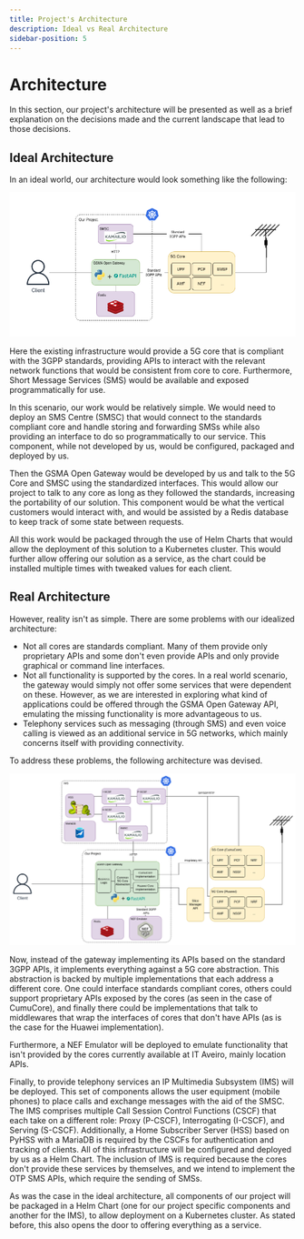 ```yaml
---
title: Project's Architecture
description: Ideal vs Real Architecture
sidebar-position: 5
---
```


# Architecture

In this section, our project's architecture will be presented as well as a
brief explanation on the decisions made and the current landscape that lead to
those decisions.

## Ideal Architecture

In an ideal world, our architecture would look something like the following:

![](../../static/img/IdealArchitecture.png)

Here the existing infrastructure would provide a 5G core that is compliant with
the 3GPP standards, providing APIs to interact with the relevant network
functions that would be consistent from core to core. Furthermore, Short
Message Services (SMS) would be available and exposed programmatically for use.

In this scenario, our work would be relatively simple. We would need to deploy
an SMS Centre (SMSC) that would connect to the standards compliant core and
handle storing and forwarding SMSs while also providing an interface to do so
programmatically to our service. This component, while not developed by us,
would be configured, packaged and deployed by us.

Then the GSMA Open Gateway would be developed by us and talk to the 5G Core and
SMSC using the standardized interfaces. This would allow our project to talk to
any core as long as they followed the standards, increasing the portability of
our solution. This component would be what the vertical customers would
interact with, and would be assisted by a Redis database to keep track of some
state between requests.

All this work would be packaged through the use of Helm Charts that would allow
the deployment of this solution to a Kubernetes cluster. This would further
allow offering our solution as a service, as the chart could be installed
multiple times with tweaked values for each client.

## Real Architecture

However, reality isn't as simple. There are some problems with our idealized
architecture:

- Not all cores are standards compliant. Many of them provide only proprietary
  APIs and some don't even provide APIs and only provide graphical or command
  line interfaces.
- Not all functionality is supported by the cores. In a real world scenario,
  the gateway would simply not offer some services that were dependent on
  these. However, as we are interested in exploring what kind of applications
  could be offered through the GSMA Open Gateway API, emulating the missing
  functionality is more advantageous to us.
- Telephony services such as messaging (through SMS) and even voice calling is
  viewed as an additional service in 5G networks, which mainly concerns itself
  with providing connectivity.

To address these problems, the following architecture was devised.

![](../../static/img/RealArchitecture.png)

Now, instead of the gateway implementing its APIs based on the standard 3GPP
APIs, it implements everything against a 5G core abstraction. This abstraction
is backed by multiple implementations that each address a different core. One
could interface standards compliant cores, others could support proprietary
APIs exposed by the cores (as seen in the case of CumuCore), and finally there
could be implementations that talk to middlewares that wrap the interfaces of
cores that don't have APIs (as is the case for the Huawei implementation).

Furthermore, a NEF Emulator will be deployed to emulate functionality that
isn't provided by the cores currently available at IT Aveiro, mainly location
APIs.

Finally, to provide telephony services an IP Multimedia Subsystem (IMS) will be
deployed. This set of components allows the user equipment (mobile phones) to
place calls and exchange messages with the aid of the SMSC. The IMS comprises
multiple Call Session Control Functions (CSCF) that each take on a different
role: Proxy (P-CSCF), Interrogating (I-CSCF), and Serving (S-CSCF).
Additionally, a Home Subscriber Server (HSS) based on PyHSS with a MariaDB is
required by the CSCFs for authentication and tracking of clients. All of this
infrastructure will be configured and deployed by us as a Helm Chart. The
inclusion of IMS is required because the cores don't provide these services by
themselves, and we intend to implement the OTP SMS APIs, which require the
sending of SMSs.

As was the case in the ideal architecture, all components of our project will
be packaged in a Helm Chart (one for our project specific components and
another for the IMS), to allow deployment on a Kubernetes cluster. As stated
before, this also opens the door to offering everything as a service.
